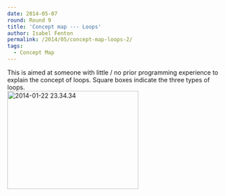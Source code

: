 ```yaml
---
date: 2014-05-07
round: Round 9
title: 'Concept map --- Loops'
author: Isabel Fenton
permalink: /2014/05/concept-map-loops-2/
tags:
  - Concept Map
---
```

This is aimed at someone with little / no prior programming experience to explain the concept of loops. Square boxes indicate the three types of loops.  
[<img src="http://files.software-carpentry.org/training-course/2014/05/2014-01-22-23.34.34-e1399453093454-300x225.jpg" alt="2014-01-22 23.34.34" width="300" height="225" class="alignnone size-medium wp-image-6972" />][1]

 [1]: http://files.software-carpentry.org/training-course/2014/05/2014-01-22-23.34.34-e1399453093454.jpg

